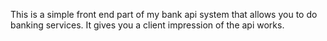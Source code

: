This is a simple front end part of my bank api system that allows you to do banking services.
It gives you a client impression of the api works.
